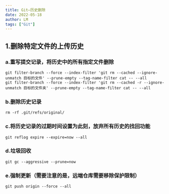 ```yaml
---
title: Git—历史删除
date: 2022-05-18
author: LM
tags: ["Git"]
---
```


## 1.删除特定文件的上传历史

### a.重写提交记录，将历史中的所有指定文件删除

```shell
git filter-branch --force --index-filter 'git rm --cached --ignore-unmatch 目标的文件' --prune-empty --tag-name-filter cat -- --all
git filter-branch --force --index-filter 'git rm --cached -r --ignore-unmatch 目标的文件夹' --prune-empty --tag-name-filter cat -- --all
```

### b.删除历史记录

```shell
rm -rf .git/refs/original/ 
```

### c.将历史记录的过期时间设置为此刻，放弃所有历史的找回功能

```shell
git reflog expire --expire=now --all
```

### d.垃圾回收

```shell
git gc --aggressive --prune=now 
```

### e.强制更新（需要注意的是，远端仓库需要移除保护限制）

```shell
git push origin --force --all
```

